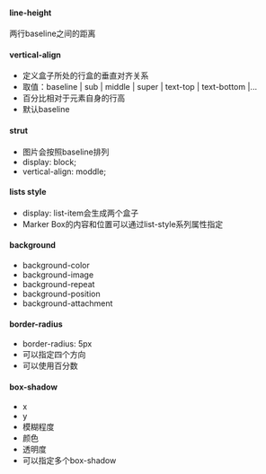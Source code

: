 #### line-height

两行baseline之间的距离

#### vertical-align

- 定义盒子所处的行盒的垂直对齐关系
- 取值：baseline | sub | middle | super | text-top | text-bottom |...
- 百分比相对于元素自身的行高
- 默认baseline

#### strut

- 图片会按照baseline排列
- display: block;
- vertical-align: moddle;

#### lists style

- display: list-item会生成两个盒子
- Marker Box的内容和位置可以通过list-style系列属性指定

#### background

- background-color
- background-image
- background-repeat
- background-position
- background-attachment

#### border-radius
- border-radius: 5px
- 可以指定四个方向
- 可以使用百分数

#### box-shadow
- x
- y
- 模糊程度
- 颜色
- 透明度
- 可以指定多个box-shadow

